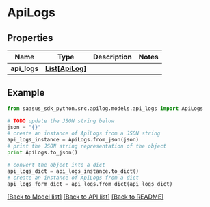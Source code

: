 # ApiLogs


## Properties
Name | Type | Description | Notes
------------ | ------------- | ------------- | -------------
**api_logs** | [**List[ApiLog]**](ApiLog.md) |  | 

## Example

```python
from saasus_sdk_python.src.apilog.models.api_logs import ApiLogs

# TODO update the JSON string below
json = "{}"
# create an instance of ApiLogs from a JSON string
api_logs_instance = ApiLogs.from_json(json)
# print the JSON string representation of the object
print ApiLogs.to_json()

# convert the object into a dict
api_logs_dict = api_logs_instance.to_dict()
# create an instance of ApiLogs from a dict
api_logs_form_dict = api_logs.from_dict(api_logs_dict)
```
[[Back to Model list]](../README.md#documentation-for-models) [[Back to API list]](../README.md#documentation-for-api-endpoints) [[Back to README]](../README.md)


